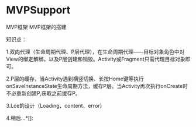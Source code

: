 # MVPSupport
MVP框架
MVP框架的搭建

知识点：

1.双向代理（生命周期代理、P层代理），在生命周期代理——目标对象角色中对View的绑定解绑，以及P层创建和销毁。Activity或Fragment只需代理目标对象即可。

2.P层的缓存，当Activity遇到横竖切换、长按Home键等执行onSaveInstanceState生命周期方法，缓存P层。当Activity再次执行onCreate时不必重新创建P,获取之前缓存P。

3.Lce的设计（Loading、content、error）

4.稍后...*[]: 
